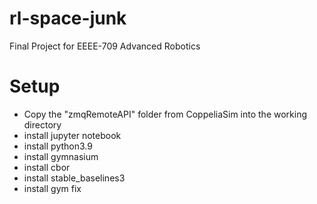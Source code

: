 # rl-space-junk
Final Project for EEEE-709 Advanced Robotics


# Setup
- Copy the "zmqRemoteAPI" folder from CoppeliaSim into the working directory
- install jupyter notebook
- install python3.9
- install gymnasium
- install cbor
- install stable_baselines3
- install gym fix
